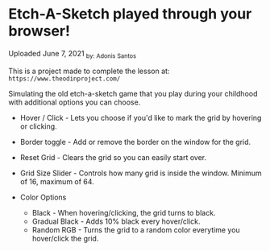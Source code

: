 # Etch-A-Sketch played through your browser!
Uploaded June 7, 2021 <sub>by: Adonis Santos</sub>

This is a project made to complete the lesson at: ```https://www.theodinproject.com/```

Simulating the old etch-a-sketch game that you play during your childhood with additional options you can choose.

* Hover / Click - Lets you choose if you'd like to mark the grid by hovering or clicking.
* Border toggle - Add or remove the border on the window for the grid.
* Reset Grid - Clears the grid so you can easily start over.
* Grid Size Slider - Controls how many grid is inside the window. Minimum of 16, maximum of 64.

* Color Options
    * Black - When hovering/clicking, the grid turns to black.
    * Gradual Black - Adds 10% black every hover/click.
    * Random RGB - Turns the grid to a random color everytime you hover/click the grid.